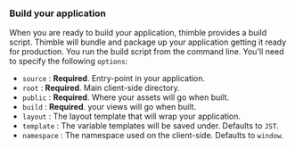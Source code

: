 ### Build your application ###

When you are ready to build your application, thimble provides a build script. Thimble will bundle and package up your application getting it ready for production. You run the build script from the command line. You'll need to specify the following `options`:
  
* `source` : **Required**. Entry-point in your application.
* `root` : **Required**. Main client-side directory.
* `public` : **Required**. Where your assets will go when built.
* `build` : **Required**. your views will go when built.
* `layout` : The layout template that will wrap your application.
* `template` : The variable templates will be saved under. Defaults to `JST`.
* `namespace` : The namespace used on the client-side. Defaults to `window`.
  
    
